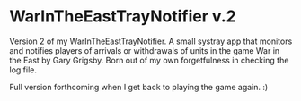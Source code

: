 WarInTheEastTrayNotifier v.2
===========

Version 2 of my WarInTheEastTrayNotifier. A small systray app that monitors and notifies players of arrivals or withdrawals of units in the game War in the East by Gary Grigsby. Born out of my own forgetfulness in checking the log file. 

Full version forthcoming when I get back to playing the game again. :)
